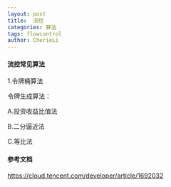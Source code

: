 ```yaml
---
layout: post
title:  流控
categories: 算法
tags: flowcontrol
author: CherieLi
---
```


#### 流控常见算法

1.令牌桶算法

令牌生成算法：

A.投资收益比值法

B.二分逼近法

C.等比法

#### 参考文档

https://cloud.tencent.com/developer/article/1692032